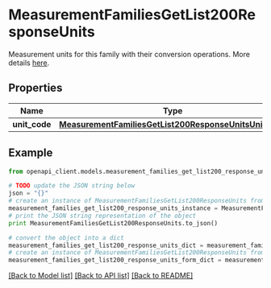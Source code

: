 # MeasurementFamiliesGetList200ResponseUnits

Measurement units for this family with their conversion operations. More details <a href='/concepts/target-market-settings.html#focus-on-the-units'>here</a>.

## Properties
Name | Type | Description | Notes
------------ | ------------- | ------------- | -------------
**unit_code** | [**MeasurementFamiliesGetList200ResponseUnitsUnitCode**](MeasurementFamiliesGetList200ResponseUnitsUnitCode.md) |  | [optional] 

## Example

```python
from openapi_client.models.measurement_families_get_list200_response_units import MeasurementFamiliesGetList200ResponseUnits

# TODO update the JSON string below
json = "{}"
# create an instance of MeasurementFamiliesGetList200ResponseUnits from a JSON string
measurement_families_get_list200_response_units_instance = MeasurementFamiliesGetList200ResponseUnits.from_json(json)
# print the JSON string representation of the object
print MeasurementFamiliesGetList200ResponseUnits.to_json()

# convert the object into a dict
measurement_families_get_list200_response_units_dict = measurement_families_get_list200_response_units_instance.to_dict()
# create an instance of MeasurementFamiliesGetList200ResponseUnits from a dict
measurement_families_get_list200_response_units_form_dict = measurement_families_get_list200_response_units.from_dict(measurement_families_get_list200_response_units_dict)
```
[[Back to Model list]](../README.md#documentation-for-models) [[Back to API list]](../README.md#documentation-for-api-endpoints) [[Back to README]](../README.md)


